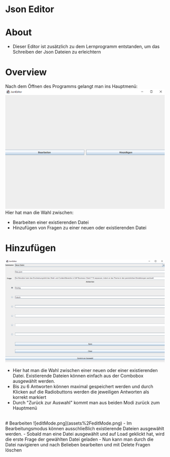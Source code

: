 # Json Editor

# About
- Dieser Editor ist zusätzlich zu dem Lernprogramm entstanden, um das Schreiben der Json Dateien
zu erleichtern

# Overview
Nach dem Öffnen des Programms gelangt man ins Hauptmenü:  
![mainMenu.png](assets%2FmainMenu.png)  
Hier hat man die Wahl zwischen:  
- Bearbeiten einer existierenden Datei
- Hinzufügen von Fragen zu einer neuen oder existierenden Datei

# Hinzufügen  
![addMode.png](assets%2FaddMode.png)  
- Hier hat man die Wahl zwischen einer neuen oder einer existierenden Datei. Existierende
Dateien können einfach aus der Combobox ausgewählt werden.
- Bis zu 6 Antworten können maximal gespeichert werden und durch Klicken auf die
Radiobuttons werden die jeweiligen Antworten als korrekt markiert
- Durch "Zurück zur Auswahl" kommt man aus beiden Modi zurück zum Hauptmenü
<br>
# Bearbeiten  
![editMode.png](assets%2FeditMode.png)  
- Im Bearbeitungsmodus können ausschließlich existierende Dateien ausgewählt werden.
- Sobald man eine Datei ausgewählt und auf Load geklickt hat, wird die erste Frage der gewählten Datei geladen
- Nun kann man durch die Datei navigieren und nach Belieben bearbeiten und mit Delete Fragen löschen